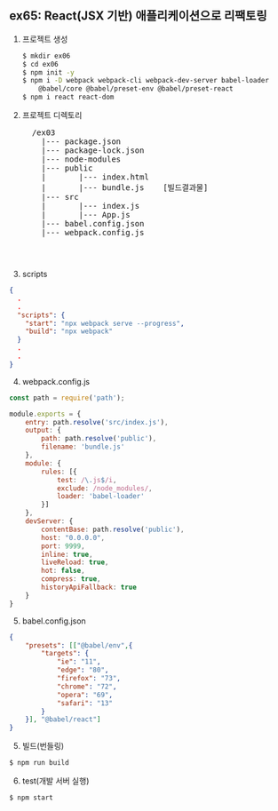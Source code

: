 ## ex65: React(JSX 기반) 애플리케이션으로 리팩토링

1. 프로젝트 생성
    ```bash
    $ mkdir ex06
    $ cd ex06
    $ npm init -y
    $ npm i -D webpack webpack-cli webpack-dev-server babel-loader
        @babel/core @babel/preset-env @babel/preset-react
    $ npm i react react-dom
    ```
2.  프로젝트 디렉토리
    <pre>
      /ex03
        |--- package.json
        |--- package-lock.json
        |--- node-modules
        |--- public
        |       |--- index.html
        |       |--- bundle.js    [빌드결과물]
        |--- src
        |       |--- index.js
        |       |--- App.js
        |--- babel.config.json
        |--- webpack.config.js
    <pre>

3. scripts
```json
{
  .
  .
  "scripts": {
    "start": "npx webpack serve --progress",
    "build": "npx webpack"
  }
  .
  .
}
```
4. webpack.config.js
```javascript
const path = require('path');

module.exports = {
    entry: path.resolve('src/index.js'),
    output: {
        path: path.resolve('public'),
        filename: 'bundle.js'
    },
    module: {
        rules: [{
            test: /\.js$/i,
            exclude: /node_modules/,
            loader: 'babel-loader'
        }]
    },
    devServer: {
        contentBase: path.resolve('public'),
        host: "0.0.0.0",
        port: 9999,
        inline: true,
        liveReload: true,
        hot: false,
        compress: true,
        historyApiFallback: true
    }
}
```
5. babel.config.json
```json
{
    "presets": [["@babel/env",{
        "targets": {
            "ie": "11",
            "edge": "80",
            "firefox": "73",
            "chrome": "72",
            "opera": "69",
            "safari": "13"
        }
    }], "@babel/react"]
}
```

5. 빌드(번들링)
```bash
$ npm run build
```

6. test(개발 서버 실행)
```bash
$ npm start
```